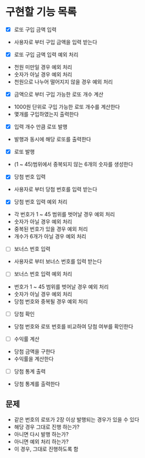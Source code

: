 # 구현할 기능 목록

- [x] 로또 구입 금액 입력
- 사용자로 부터 구입 금액을 입력 받는다


- [x] 로또 구입 금액 입력 예외 처리
- 천원 미만일 경우 예외 처리
- 숫자가 아닐 경우 예외 처리
- 천원으로 나누어 떨어지지 않을 경우 예외 처리


- [x] 금액으로 부터 구입 가능한 로또 개수 계산
- 1000원 단위로 구입 가능한 로또 개수를 계산한다
- 몇개를 구입하였는지 출력한다


- [x] 입력 개수 만큼 로또 발행
- 발행과 동시에 해당 로또를 출력한다


- [x] 로또 발행
- (1 ~ 45)범위에서 중복되지 않는 6개의 숫자를 생성한다


- [x] 당첨 번호 입력
- 사용자로 부터 당첨 번호를 입력 받는다


- [x] 당첨 번호 입력 예외 처리
- 각 번호가 1 ~ 45 범위를 벗어날 경우 예외 처리
- 숫자가 아닐 경우 예외 처리
- 중복된 번호가 있을 경우 예외 처리
- 개수가 6개가 아닐 경우 예외 처리


- [ ] 보너스 번호 입력
- 사용자로 부터 보너스 번호를 입력 받는다


- [ ] 보너스 번호 입력 예외 처리
- 번호가 1 ~ 45 범위를 벗어날 경우 예외 처리
- 숫자가 아닐 경우 예외 처리
- 당첨 번호와 중복될 경우 예외 처리


- [ ] 당첨 확인
- 당첨 번호와 로또 번호를 비교하여 당첨 여부를 확인한다


- [ ] 수익률 계산
- 당첨 금액을 구한다
- 수익률을 계산한다


- [ ] 당첨 통계 출력
- 당첨 통계를 출력한다

## 문제
- 같은 번호의 로또가 2장 이상 발행되는 경우가 있을 수 있다
- 해당 경우 그대로 진행 하는가?
- 아니면 다시 발행 하는가?
- 아니면 예외 처리 하는가?
- 이 경우, 그대로 진행하도록 함